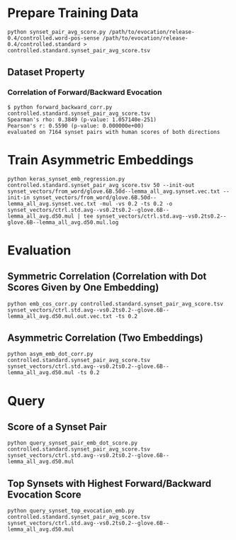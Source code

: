 # Prepare Training Data
```
python synset_pair_avg_score.py /path/to/evocation/release-0.4/controlled.word-pos-sense /path/to/evocation/release-0.4/controlled.standard > controlled.standard.synset_pair_avg_score.tsv
```
## Dataset Property
### Correlation of Forward/Backward Evocation 
```
$ python forward_backward_corr.py controlled.standard.synset_pair_avg_score.tsv
Spearman's rho: 0.3849 (p-value: 1.057140e-251)
Pearson's r: 0.5590 (p-value: 0.000000e+00)
evaluated on 7164 synset pairs with human scores of both directions
```

# Train Asymmetric Embeddings
```
python keras_synset_emb_regression.py controlled.standard.synset_pair_avg_score.tsv 50 --init-out synset_vectors/from_word/glove.6B.50d--lemma_all_avg.synset.vec.txt --init-in synset_vectors/from_word/glove.6B.50d--lemma_all_avg.synset.vec.txt -mul -vs 0.2 -ts 0.2 -o synset_vectors/ctrl.std.avg--vs0.2ts0.2--glove.6B--lemma_all_avg.d50.mul | tee synset_vectors/ctrl.std.avg--vs0.2ts0.2--glove.6B--lemma_all_avg.d50.mul.log
```

# Evaluation
## Symmetric Correlation (Correlation with Dot Scores Given by One Embedding)
```
python emb_cos_corr.py controlled.standard.synset_pair_avg_score.tsv synset_vectors/ctrl.std.avg--vs0.2ts0.2--glove.6B--lemma_all_avg.d50.mul.out.vec.txt -ts 0.2
```
## Asymmetric Correlation (Two Embeddings)
```
python asym_emb_dot_corr.py controlled.standard.synset_pair_avg_score.tsv synset_vectors/ctrl.std.avg--vs0.2ts0.2--glove.6B--lemma_all_avg.d50.mul -ts 0.2
```

# Query
## Score of a Synset Pair
```
python query_synset_pair_emb_dot_score.py controlled.standard.synset_pair_avg_score.tsv synset_vectors/ctrl.std.avg--vs0.2ts0.2--glove.6B--lemma_all_avg.d50.mul
```
## Top Synsets with Highest Forward/Backward Evocation Score
```
python query_synset_top_evocation_emb.py controlled.standard.synset_pair_avg_score.tsv synset_vectors/ctrl.std.avg--vs0.2ts0.2--glove.6B--lemma_all_avg.d50.mul
```
